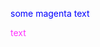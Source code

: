 <meta name=“robots” content=“noindex”>



<span style="color:blue">some magenta text</span>


<font color="#FF33FF">text</font>



